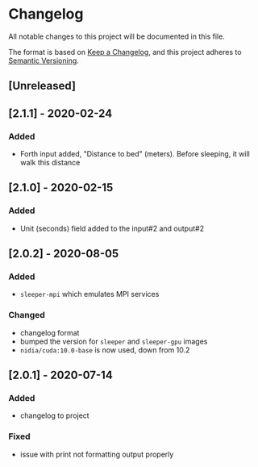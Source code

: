 # Changelog
All notable changes to this project will be documented in this file.

The format is based on [Keep a Changelog](https://keepachangelog.com/en/1.0.0/),
and this project adheres to [Semantic Versioning](https://semver.org/spec/v2.0.0.html).

## [Unreleased]


## [2.1.1] - 2020-02-24
### Added
- Forth input added, "Distance to bed" (meters). Before sleeping, it will walk this distance


## [2.1.0] - 2020-02-15
### Added
- Unit (seconds) field added to the input#2 and output#2


## [2.0.2] - 2020-08-05
### Added
- `sleeper-mpi` which emulates MPI services

### Changed
- changelog format
- bumped the version for `sleeper` and `sleeper-gpu` images
- `nidia/cuda:10.0-base` is now used, down from 10.2


## [2.0.1] - 2020-07-14
### Added
- changelog to project

### Fixed
- issue with print not formatting output properly

